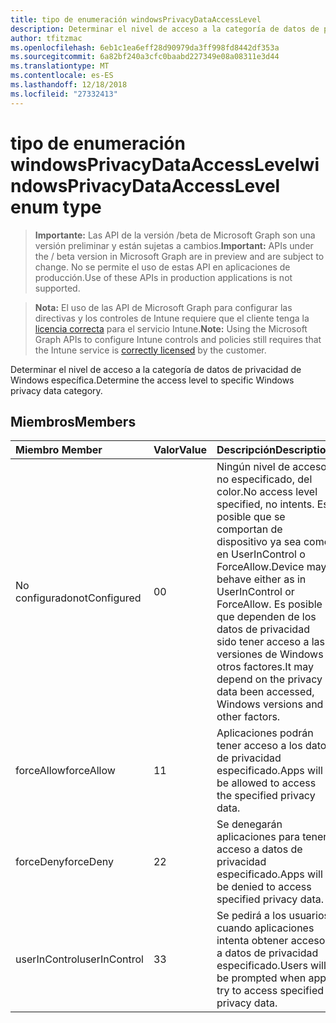 ```yaml
---
title: tipo de enumeración windowsPrivacyDataAccessLevel
description: Determinar el nivel de acceso a la categoría de datos de privacidad de Windows específica.
author: tfitzmac
ms.openlocfilehash: 6eb1c1ea6eff28d90979da3ff998fd8442df353a
ms.sourcegitcommit: 6a82bf240a3cfc0baabd227349e08a08311e3d44
ms.translationtype: MT
ms.contentlocale: es-ES
ms.lasthandoff: 12/18/2018
ms.locfileid: "27332413"
---
```

# <a name="windowsprivacydataaccesslevel-enum-type"></a><span data-ttu-id="fc398-103">tipo de enumeración windowsPrivacyDataAccessLevel</span><span class="sxs-lookup"><span data-stu-id="fc398-103">windowsPrivacyDataAccessLevel enum type</span></span>

> <span data-ttu-id="fc398-104">**Importante:** Las API de la versión /beta de Microsoft Graph son una versión preliminar y están sujetas a cambios.</span><span class="sxs-lookup"><span data-stu-id="fc398-104">**Important:** APIs under the / beta version in Microsoft Graph are in preview and are subject to change.</span></span> <span data-ttu-id="fc398-105">No se permite el uso de estas API en aplicaciones de producción.</span><span class="sxs-lookup"><span data-stu-id="fc398-105">Use of these APIs in production applications is not supported.</span></span>

> <span data-ttu-id="fc398-106">**Nota:** El uso de las API de Microsoft Graph para configurar las directivas y los controles de Intune requiere que el cliente tenga la [licencia correcta](https://go.microsoft.com/fwlink/?linkid=839381) para el servicio Intune.</span><span class="sxs-lookup"><span data-stu-id="fc398-106">**Note:** Using the Microsoft Graph APIs to configure Intune controls and policies still requires that the Intune service is [correctly licensed](https://go.microsoft.com/fwlink/?linkid=839381) by the customer.</span></span>

<span data-ttu-id="fc398-107">Determinar el nivel de acceso a la categoría de datos de privacidad de Windows específica.</span><span class="sxs-lookup"><span data-stu-id="fc398-107">Determine the access level to specific Windows privacy data category.</span></span>
## <a name="members"></a><span data-ttu-id="fc398-108">Miembros</span><span class="sxs-lookup"><span data-stu-id="fc398-108">Members</span></span>
|<span data-ttu-id="fc398-109">Miembro	</span><span class="sxs-lookup"><span data-stu-id="fc398-109">Member</span></span>|<span data-ttu-id="fc398-110">Valor</span><span class="sxs-lookup"><span data-stu-id="fc398-110">Value</span></span>|<span data-ttu-id="fc398-111">Descripción</span><span class="sxs-lookup"><span data-stu-id="fc398-111">Description</span></span>|
|:---|:---|:---|
|<span data-ttu-id="fc398-112">No configurado</span><span class="sxs-lookup"><span data-stu-id="fc398-112">notConfigured</span></span>|<span data-ttu-id="fc398-113">0</span><span class="sxs-lookup"><span data-stu-id="fc398-113">0</span></span>|<span data-ttu-id="fc398-114">Ningún nivel de acceso no especificado, del color.</span><span class="sxs-lookup"><span data-stu-id="fc398-114">No access level specified, no intents.</span></span> <span data-ttu-id="fc398-115">Es posible que se comportan de dispositivo ya sea como en UserInControl o ForceAllow.</span><span class="sxs-lookup"><span data-stu-id="fc398-115">Device may behave either as in UserInControl or ForceAllow.</span></span> <span data-ttu-id="fc398-116">Es posible que dependen de los datos de privacidad sido tener acceso a las versiones de Windows y otros factores.</span><span class="sxs-lookup"><span data-stu-id="fc398-116">It may depend on the privacy data been accessed, Windows versions and other factors.</span></span>|
|<span data-ttu-id="fc398-117">forceAllow</span><span class="sxs-lookup"><span data-stu-id="fc398-117">forceAllow</span></span>|<span data-ttu-id="fc398-118">1</span><span class="sxs-lookup"><span data-stu-id="fc398-118">1</span></span>|<span data-ttu-id="fc398-119">Aplicaciones podrán tener acceso a los datos de privacidad especificado.</span><span class="sxs-lookup"><span data-stu-id="fc398-119">Apps will be allowed to access the specified privacy data.</span></span>|
|<span data-ttu-id="fc398-120">forceDeny</span><span class="sxs-lookup"><span data-stu-id="fc398-120">forceDeny</span></span>|<span data-ttu-id="fc398-121">2</span><span class="sxs-lookup"><span data-stu-id="fc398-121">2</span></span>|<span data-ttu-id="fc398-122">Se denegarán aplicaciones para tener acceso a datos de privacidad especificado.</span><span class="sxs-lookup"><span data-stu-id="fc398-122">Apps will be denied to access specified privacy data.</span></span>|
|<span data-ttu-id="fc398-123">userInControl</span><span class="sxs-lookup"><span data-stu-id="fc398-123">userInControl</span></span>|<span data-ttu-id="fc398-124">3</span><span class="sxs-lookup"><span data-stu-id="fc398-124">3</span></span>|<span data-ttu-id="fc398-125">Se pedirá a los usuarios cuando aplicaciones intenta obtener acceso a datos de privacidad especificado.</span><span class="sxs-lookup"><span data-stu-id="fc398-125">Users will be prompted when apps try to access specified privacy data.</span></span>|





